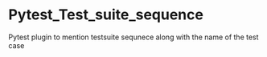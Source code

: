 # Pytest_Test_suite_sequence
Pytest plugin to mention testsuite sequnece along with the name of the test case
